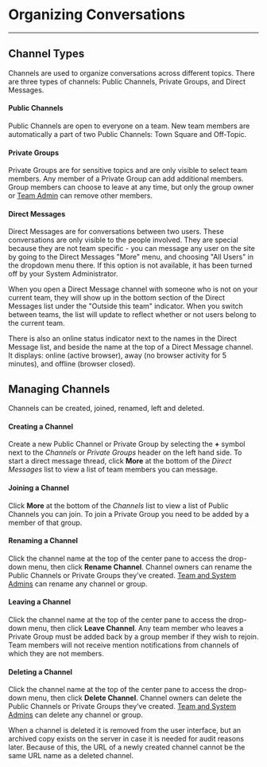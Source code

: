 # Organizing Conversations
_____

## Channel Types
Channels are used to organize conversations across different topics. There are three types of channels: Public Channels, Private Groups, and Direct Messages.

#### Public Channels
Public Channels are open to everyone on a team. New team members are automatically a part of two Public Channels: Town Square and Off-Topic.  

#### Private Groups
Private Groups are for sensitive topics and are only visible to select team members. Any member of a Private Group can add additional members. Group members can choose to leave at any time, but only the group owner or [Team Admin](http://docs.mattermost.com/help/getting-started/managing-members.html#user-roles) can remove other members. 

#### Direct Messages
Direct Messages are for conversations between two users. These conversations are only visible to the people involved. They are special because they are not team specific - you can message any user on the site by going to the Direct Messages "More" menu, and choosing "All Users" in the dropdown menu there. If this option is not available, it has been turned off by your System Administrator.

When you open a Direct Message channel with someone who is not on your current team, they will show up in the bottom section of the Direct Messages list under the "Outside this team" indicator. When you switch between teams, the list will update to reflect whether or not users belong to the current team. 

There is also an online status indicator next to the names in the Direct Message list, and beside the name at the top of a Direct Message channel. It displays: online (active browser), away (no browser activity for 5 minutes), and offline (browser closed).

## Managing Channels
Channels can be created, joined, renamed, left and deleted.

#### Creating a Channel
Create a new Public Channel or Private Group by selecting the **+** symbol next to the *Channels* or *Private Groups* header on the left hand side. To start a direct message thread, click **More** at the bottom of the *Direct Messages* list to view a list of team members you can message.

#### Joining a Channel
Click **More** at the bottom of the *Channels* list to view a list of Public Channels you can join. To join a Private Group you need to be added by a member of that group.

#### Renaming a Channel
Click the channel name at the top of the center pane to access the drop-down menu, then click **Rename Channel**. Channel owners can rename the Public Channels or Private Groups they’ve created. [Team and System Admins](http://docs.mattermost.com/help/getting-started/managing-members.html#user-roles) can rename any channel or group.

#### Leaving a Channel
Click the channel name at the top of the center pane to access the drop-down menu, then click **Leave Channel**. Any team member who leaves a Private Group must be added back by a group member if they wish to rejoin. Team members will not receive mention notifications from channels of which they are not members.

#### Deleting a Channel
Click the channel name at the top of the center pane to access the drop-down menu, then click **Delete Channel**. Channel owners can delete the Public Channels or Private Groups they’ve created. [Team and System Admins](http://docs.mattermost.com/help/getting-started/managing-members.html#user-roles) can delete any channel or group.

When a channel is deleted it is removed from the user interface, but an archived copy exists on the server in case it is needed for audit reasons later. Because of this, the URL of a newly created channel cannot be the same URL name as a deleted channel. 

